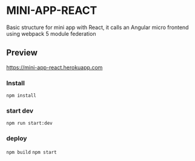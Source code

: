 # MINI-APP-REACT

Basic structure for mini app with React, it calls an Angular micro frontend using webpack 5 module federation

## Preview

<https://mini-app-react.herokuapp.com>

### Install

```npm install```

### start dev

```npm run start:dev```

### deploy

```npm build```
```npm start```
